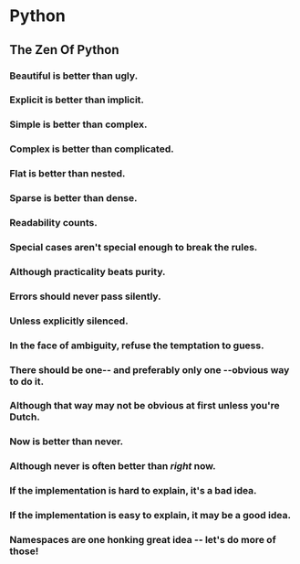 # Python 
## The Zen Of Python

### Beautiful is better than ugly.
### Explicit is better than implicit.
### Simple is better than complex.
### Complex is better than complicated.
### Flat is better than nested.
### Sparse is better than dense.
### Readability counts.
### Special cases aren't special enough to break the rules.
### Although practicality beats purity.
### Errors should never pass silently.
### Unless explicitly silenced.
### In the face of ambiguity, refuse the temptation to guess.
### There should be one-- and preferably only one --obvious way to do it.
### Although that way may not be obvious at first unless you're Dutch.
### Now is better than never.
### Although never is often better than *right* now.
### If the implementation is hard to explain, it's a bad idea.
### If the implementation is easy to explain, it may be a good idea.
### Namespaces are one honking great idea -- let's do more of those!
